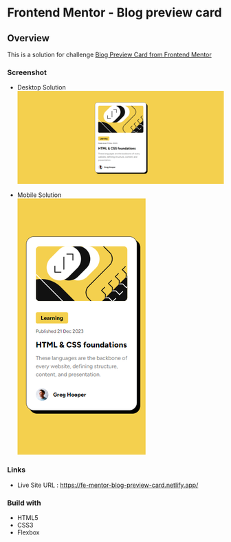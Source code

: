 # Frontend Mentor - Blog preview card

## Overview

This is a solution for challenge [Blog Preview Card from Frontend Mentor](https://www.frontendmentor.io/challenges/blog-preview-card-ckPaj01IcS)

### Screenshot

- Desktop Solution
  ![desktop-design](/blog-preview-card/assets/images/fe-mentor-blog-preview-card-desktop-solution.png)

- Mobile Solution <br />
  ![mobile-design](/blog-preview-card/assets/images/fe-mentor-blog-preview-card-mobile-solution.png)

### Links

- Live Site URL : https://fe-mentor-blog-preview-card.netlify.app/

### Build with

- HTML5
- CSS3
- Flexbox
